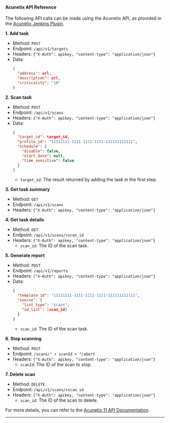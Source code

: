 #### Acunetix API Reference

The following API calls can be made using the Acunetix API, as provided in the [Acunetix Jenkins Plugin](https://github.com/jenkinsci/acunetix-plugin/blob/master/src/main/java/com/acunetix/Engine.java).

**1. Add task**

- Method: `POST`
- Endpoint: `/api/v1/targets`
- Headers: `{"X-Auth": apikey, "content-type": "application/json"}`
- Data:
  ```json
  {
    "address": url,
    "description": url,
    "criticality": "10"
  }
  ```

**2. Scan task**

- Method: `POST`
- Endpoint: `/api/v1/scans`
- Headers: `{"X-Auth": apikey, "content-type": "application/json"}`
- Data:
  ```json
  {
    "target_id": target_id,
    "profile_id": "11111111-1111-1111-1111-111111111111",
    "schedule": {
      "disable": false,
      "start_date": null,
      "time_sensitive": false
    }
  }
  ```
  - `target_id`: The result returned by adding the task in the first step.

**3. Get task summary**

- Method: `GET`
- Endpoint: `/api/v1/scans`
- Headers: `{"X-Auth": apikey, "content-type": "application/json"}`

**4. Get task details**

- Method: `GET`
- Endpoint: `/api/v1/scans/+scan_id`
- Headers: `{"X-Auth": apikey, "content-type": "application/json"}`
  - `scan_id`: The ID of the scan task.

**5. Generate report**

- Method: `POST`
- Endpoint: `/api/v1/reports`
- Headers: `{"X-Auth": apikey, "content-type": "application/json"}`
- Data:
  ```json
  {
    "template_id": "11111111-1111-1111-1111-111111111111",
    "source": {
      "list_type": "scans",
      "id_list": [scan_id]
    }
  }
  ```
  - `scan_id`: The ID of the scan task.

**6. Stop scanning**

- Method: `POST`
- Endpoint: `/scans/" + scanId + "/abort`
- Headers: `{"X-Auth": apikey, "content-type": "application/json"}`
  - `scanId`: The ID of the scan to stop.

**7. Delete scan**

- Method: `DELETE`
- Endpoint: `/api/v1/scans/+scan_id`
- Headers: `{"X-Auth": apikey, "content-type": "application/json"}`
  - `scan_id`: The ID of the scan to delete.

For more details, you can refer to the [Acunetix 11 API Documentation](http://0cx.cc/about_awvs11_api.jspx).

---